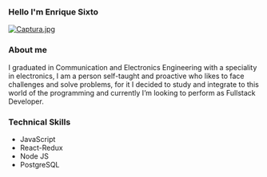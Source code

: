 ### Hello I'm Enrique Sixto

[![Captura.jpg](https://i.postimg.cc/zGMXFR5x/Captura.jpg)](https://postimg.cc/FYy49zYS)

### About me

I graduated in Communication and Electronics Engineering with a speciality in electronics, I am a person self-taught and proactive who likes to face challenges and solve problems, for it I decided to study and integrate to this world of the programming and currently I’m looking to perform as Fullstack Developer. 


### Technical Skills
- JavaScript
- React-Redux
- Node JS
- PostgreSQL



